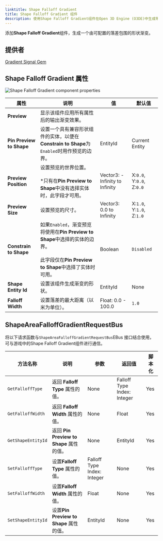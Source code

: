 ```yaml
---
linktitle: Shape Falloff Gradient
title: Shape Falloff Gradient 组件
description: 使用Shape Falloff Gradient组件在Open 3D Engine (O3DE)中生成带有衰减的形状渐变。
---
```


添加**Shape Falloff Gradient**组件，生成一个由可配置的落差包围的形状渐变。

## 提供者

[Gradient Signal Gem](/docs/user-guide/gems/reference/utility/gradient-signal)

## Shape Falloff Gradient 属性

![Shape Falloff Gradient component properties](/images/user-guide/components/reference/gradients/shape-falloff-gradient-component.png)

| 属性 | 说明 | 值 | 默认值 |
|-|-|-|-|
| **Preview** | 显示该组件应用所有属性后的输出渐变效果。 | | |
| **Pin Preview to Shape** | 设置一个具有兼容形状组件的实体，以便在**Constrain to Shape**为`Enabled`时用作预览的边界。 | EntityId | Current Entity |
| **Preview Position** | 设置预览的世界位置。<br> <br>*只有在**Pin Preview to Shape**中没有选择实体时，此字段才可用。  | Vector3: -Infinity to Infinity | X:`0.0`, Y:`0.0`, Z:`0.0` |
| **Preview Size** | 设置预览的尺寸。 | Vector3: 0.0 to Infinity | X:`1.0`, Y:`1.0`, Z:`1.0` |
| **Constrain to Shape** | 如果`Enabled`，渐变预览将使用在**Pin Preview to Shape**中选择的实体的边界。<br> <br>此字段仅在**Pin Preview to Shape**中选择了实体时可用。 | Boolean | `Disabled` |
| **Shape Entity Id** | 设置该组件生成渐变的形状。 | EntityId | None |
| **Falloff Width** | 设置落差的最大距离（以米为单位）。 | Float: 0.0 - 100.0 | `1.0` |

## ShapeAreaFalloffGradientRequestBus

将以下请求函数与`ShapeAreaFalloffGradientRequestBus`EBus 接口结合使用，可与游戏中的Shape Falloff Gradient组件进行通信。

| 方法名称 | 说明 | 参数 | 返回值 | 脚本化 |
|-|-|-|-|-|
| `GetFalloffType` | 返回 **Falloff Type** 属性的值。 | None | Falloff Type Index: Integer | Yes |
| `GetFalloffWidth` | 返回 **Falloff Width** 属性的值。 | None | Float | Yes |
| `GetShapeEntityId` | 返回 **Pin Preview to Shape** 属性的值。 | None | EntityId | Yes |
| `SetFalloffType` | 设置**Falloff Type** 属性的值。 | Falloff Type Index: Integer | None | Yes |
| `SetFalloffWidth` | 设置**Falloff Width** 属性的值。 | Float | None | Yes |
| `SetShapeEntityId` | 设置**Pin Preview to Shape** 属性的值。 | EntityId | None | Yes |
